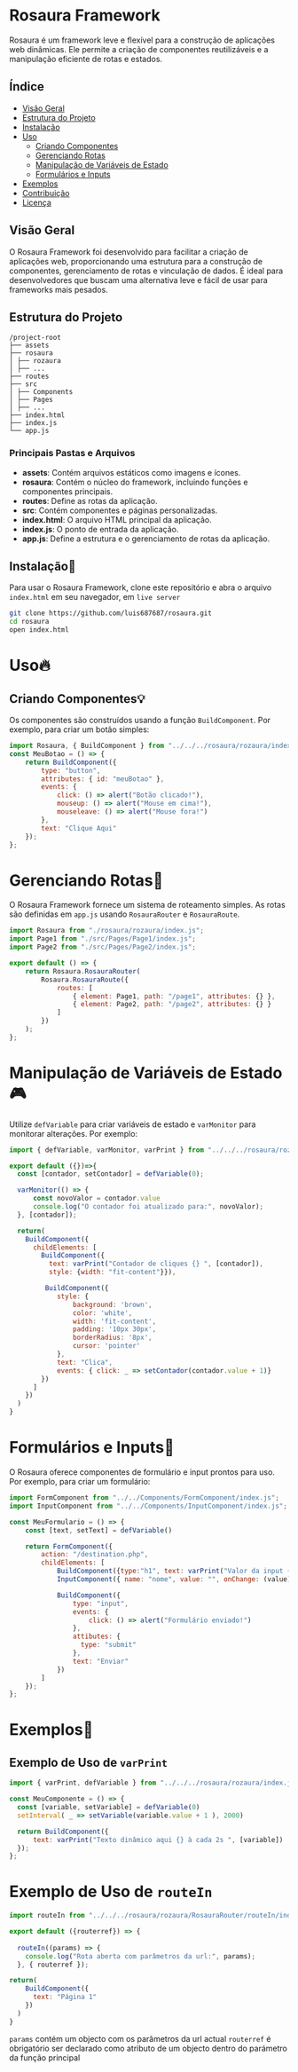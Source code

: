 # Rosaura Framework

Rosaura é um framework leve e flexível para a construção de aplicações web dinâmicas. Ele permite a criação de componentes reutilizáveis e a manipulação eficiente de rotas e estados. 

## Índice

- [Visão Geral](#visão-geral)
- [Estrutura do Projeto](#estrutura-do-projeto)
- [Instalação](#instalação)
- [Uso](#uso)
  - [Criando Componentes](#criando-componentes)
  - [Gerenciando Rotas](#gerenciando-rotas)
  - [Manipulação de Variáveis de Estado](#manipulação-de-variáveis-de-estado)
  - [Formulários e Inputs](#formulários-e-inputs)
- [Exemplos](#exemplos)
- [Contribuição](#contribuição)
- [Licença](#licença)

## Visão Geral 

O Rosaura Framework foi desenvolvido para facilitar a criação de aplicações web, proporcionando uma estrutura para a construção de componentes, gerenciamento de rotas e vinculação de dados. É ideal para desenvolvedores que buscam uma alternativa leve e fácil de usar para frameworks mais pesados.

## Estrutura do Projeto

```
/project-root
├── assets
├── rosaura
│ ├── rozaura
│ ├── ...
├── routes
├── src
│ ├── Components
│ ├── Pages
│ ├── ...
├── index.html
├── index.js
└── app.js
```

### Principais Pastas e Arquivos

- **assets**: Contém arquivos estáticos como imagens e ícones.
- **rosaura**: Contém o núcleo do framework, incluindo funções e componentes principais.
- **routes**: Define as rotas da aplicação.
- **src**: Contém componentes e páginas personalizadas.
- **index.html**: O arquivo HTML principal da aplicação.
- **index.js**: O ponto de entrada da aplicação.
- **app.js**: Define a estrutura e o gerenciamento de rotas da aplicação.

## Instalação🚀

Para usar o Rosaura Framework, clone este repositório e abra o arquivo `index.html` em seu navegador, em `live server`

```bash
git clone https://github.com/luis687687/rosaura.git
cd rosaura
open index.html
```

# Uso🔥
## Criando Componentes💡
Os componentes são construídos usando a função `BuildComponent`. Por exemplo, para criar um botão simples:


```js
import Rosaura, { BuildComponent } from "../../../rosaura/rozaura/index.js";
const MeuBotao = () => {
    return BuildComponent({
        type: "button",
        attributes: { id: "meuBotao" },
        events: {
            click: () => alert("Botão clicado!"),
            mouseup: () => alert("Mouse em cima!"),
            mouseleave: () => alert("Mouse fora!")
        },
        text: "Clique Aqui"
    });
};
```

# Gerenciando Rotas🚗
O Rosaura Framework fornece um sistema de roteamento simples. As rotas são definidas em `app.js` usando `RosauraRouter` e `RosauraRoute`.

```js
import Rosaura from "./rosaura/rozaura/index.js";
import Page1 from "./src/Pages/Page1/index.js";
import Page2 from "./src/Pages/Page2/index.js";

export default () => {
    return Rosaura.RosauraRouter(
        Rosaura.RosauraRoute({
            routes: [
                { element: Page1, path: "/page1", attributes: {} },
                { element: Page2, path: "/page2", attributes: {} }
            ]
        })
    );
};
```

# Manipulação de Variáveis de Estado🎮
Utilize `defVariable` para criar variáveis de estado e `varMonitor` para monitorar alterações. Por exemplo:

```js
import { defVariable, varMonitor, varPrint } from "../../../rosaura/rozaura/index.js";

export default ({})=>{
  const [contador, setContador] = defVariable(0);

  varMonitor(() => {
      const novoValor = contador.value
      console.log("O contador foi atualizado para:", novoValor);
  }, [contador]);

  return(
    BuildComponent({
      childElements: [
        BuildComponent({
          text: varPrint("Contador de cliques {} ", [contador]),
          style: {width: "fit-content"}}),

         BuildComponent({
            style: {
                background: 'brown',
                color: 'white',
                width: 'fit-content',
                padding: '10px 30px',
                borderRadius: '8px',
                cursor: 'pointer'
            },
            text: "Clica",
            events: { click: _ => setContador(contador.value + 1)}
        })
      ]
    })
  )
}

```

# Formulários e Inputs📝
O Rosaura oferece componentes de formulário e input prontos para uso. Por exemplo, para criar um formulário:

```js
import FormComponent from "../../Components/FormComponent/index.js";
import InputComponent from "../../Components/InputComponent/index.js";

const MeuFormulario = () => {
    const [text, setText] = defVariable()

    return FormComponent({
        action: "/destination.php",
        childElements: [
            BuildComponent({type:"h1", text: varPrint("Valor da input {}", [text])})
            InputComponent({ name: "nome", value: "", onChange: (value) => setText(value) }),

            BuildComponent({
                type: "input",
                events: {
                    click: () => alert("Formulário enviado!")
                },
                attibutes: {
                  type: "submit"
                },
                text: "Enviar"
            })
        ]
    });
};
```

# Exemplos🔦
## Exemplo de Uso de `varPrint`

```js
import { varPrint, defVariable } from "../../../rosaura/rozaura/index.js";

const MeuComponente = () => {
  const [variable, setVariable] = defVariable(0)
  setInterval( _ => setVariable(variable.value + 1 ), 2000)

  return BuildComponent({
      text: varPrint("Texto dinâmico aqui {} à cada 2s ", [variable])
  });
};
```

# Exemplo de Uso de `routeIn`
```js
import routeIn from "../../../rosaura/rozaura/RosauraRouter/routeIn/index.js";

export default ({routerref}) => {
  
  routeIn((params) => {
    console.log("Rota aberta com parâmetros da url:", params);
  }, { routerref });

return(
    BuildComponent({
      text: "Página 1"
    })
  )
}
```
`params` contém um objecto com os parâmetros da url actual
`routerref` é obrigatório ser declarado como atributo de um objecto dentro do parámetro da função principal